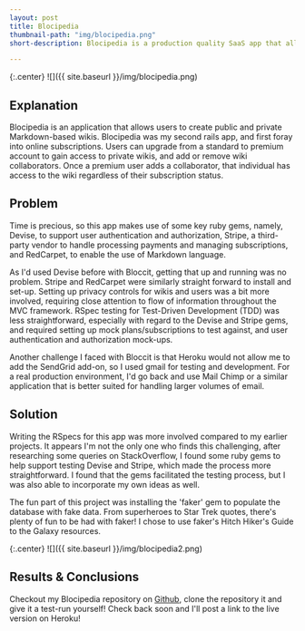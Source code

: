 ```yaml
---
layout: post
title: Blocipedia
thumbnail-path: "img/blocipedia.png"
short-description: Blocipedia is a production quality SaaS app that allows users to create their own wikis.

---
```


{:.center}
![]({{ site.baseurl }}/img/blocipedia.png)

## Explanation

Blocipedia is an application that allows users to create public and private Markdown-based wikis. Blocipedia was my second rails app, and first foray into online subscriptions. Users can upgrade from a standard to premium account to gain access to private wikis, and add or remove wiki collaborators. Once a premium user adds a collaborator, that individual has access to the wiki regardless of their subscription status.

## Problem
Time is precious, so this app makes use of some key ruby gems, namely, Devise, to support user authentication and authorization, Stripe, a third-party vendor to handle processing payments and managing subscriptions, and RedCarpet, to enable the use of Markdown language.

As I'd used Devise before with Bloccit, getting that up and running was no problem. Stripe and RedCarpet were similarly straight forward to install and set-up. Setting up privacy controls for wikis and users was a bit more involved, requiring close attention to flow of information throughout the MVC framework. RSpec testing for Test-Driven Development (TDD) was less straightforward, especially with regard to the Devise and Stripe gems, and required setting up mock plans/subscriptions to test against, and user authentication and authorization mock-ups.

Another challenge I faced with Bloccit is that Heroku would not allow me to add the SendGrid add-on, so I used gmail for testing and development. For a real production environment, I'd go back and use Mail Chimp or a similar application that is better suited for handling larger volumes of email.

## Solution
Writing the RSpecs for this app was more involved compared to my earlier projects. It appears I'm not the only one who finds this challenging, after researching some queries on StackOverflow, I found some ruby gems to help support testing Devise and Stripe, which made the process more straightforward. I found that the gems facilitated the testing process, but I was also able to incorporate my own ideas as well.

The fun part of this project was installing the 'faker' gem to populate the database with fake data. From superheroes to Star Trek quotes, there's plenty of fun to be had with faker! I chose to use faker's Hitch Hiker's Guide to the Galaxy resources.

{:.center}
![]({{ site.baseurl }}/img/blocipedia2.png)

## Results & Conclusions
Checkout my Blocipedia repository on [Github](https://github.com/cheneyshreve/blocipedia), clone the repository it and give it a test-run yourself! Check back soon and I'll post a link to the live version on Heroku!
